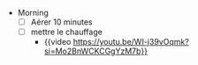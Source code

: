 - Morning
  * [ ] Aérer 10 minutes
  * [ ] mettre le chauffage
	- {{video https://youtu.be/WI-j39vOqmk?si=Mo2BnWCKCGgYzM7b}}